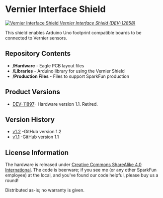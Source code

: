 Vernier Interface Shield
========================

[![Vernier Interface Shield](https://cdn.sparkfun.com//assets/parts/9/7/2/4/12858-01.jpg)
*Vernier Interface Shield (DEV-12858)*](https://www.sparkfun.com/products/12858)

This shield enables Arduino Uno footprint compatible boards to be connected to Vernier sensors. 


Repository Contents
-------------------

* **/Hardware** - Eagle PCB layout files
* **/Libraries** - Arduino library for using the Vernier Shield
* **/Production Files** - Files to support SparkFun production

Product Versions
----------------
* [DEV-11897](https://www.sparkfun.com/products/retired/11897)- Hardware version 1.1. Retired. 

Version History
---------------
* [v1.2](https://github.com/sparkfun/Vernier_Interface_Shield/tree/v1.2) -GitHub version 1.2
* [v1.1](https://github.com/sparkfun/Vernier_Interface_Shield/tree/v1.1) -GitHub version 1.1


License Information
-------------------
The hardware is released under [Creative Commons ShareAlike 4.0 International](https://creativecommons.org/licenses/by-sa/4.0/).
The code is beerware; if you see me (or any other SparkFun employee) at the local, and you've found our code helpful, please buy us a round!

Distributed as-is; no warranty is given.
